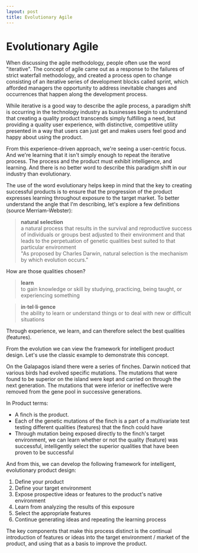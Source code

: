 ```yaml
---
layout: post
title: Evolutionary Agile
---
```


Evolutionary Agile
==================

When discussing the agile methodology, people often use the word "iterative". The concept of agile came out as a response to the failures of strict waterfall methodology, and created a process open to change consisting of an iterative series of development blocks called sprint, which afforded managers the opportunity to address inevitable changes and occurrences that happen along the development process.

While iterative is a good way to describe the agile process, a paradigm shift is occurring in the technology industry as businesses begin to understand that creating a quality product transcends simply fulfilling a need, but providing a quality user experience, with distinctive, competitive utility presented in a way that users can just get and makes users feel good and happy about using the product.

From this experience-driven approach, we're seeing a user-centric focus. And we're learning that it isn't simply enough to repeat the iterative process. The process and the product must exhibit intelligence, and learning. And there is no better word to describe this paradigm shift in our industry than evolutionary.

The use of the word evolutionary helps keep in mind that the key to creating successful products is to ensure that the progression of the product expresses learning throughout exposure to the target market. To better understand the angle that I'm describing, let's explore a few definitions (source Merriam-Webster):

> **natural selection**  
> a natural process that results in the survival and reproductive success of individuals or groups best adjusted to
> their environment and that leads to the perpetuation of genetic qualities best suited to that particular 
> environment  
> "As proposed by Charles Darwin, natural selection is the mechanism by which evolution occurs."

How are those qualities chosen? 

> **learn**  
> to gain knowledge or skill by studying, practicing, being taught, or experiencing something

> **in·tel·li·gence**  
> the ability to learn or understand things or to deal with new or difficult situations

Through experience, we learn, and can therefore select the best qualities (features).

From the evolution we can view the framework for intelligent product design. Let's use the classic example to demonstrate this concept.

On the Galapagos island there were a series of finches. Darwin noticed that various birds had evolved specific mutations. The mutations that were found to be superior on the island were kept and carried on through the next generation. The mutations that were inferior or ineffective were removed from the gene pool in successive generations.

In Product terms:

*  A finch is the product.
*  Each of the genetic mutations of the finch is a part of a multivariate test testing different qualities (features) that the finch could have
*  Through mutation being exposed directly to the finch's target environment, we can learn whether or not the quality (feature) was successful, intelligently select the superior qualities that have been proven to be successful

And from this, we can develop the following framework for intelligent, evolutionary product design:

1.  Define your product
2.  Define your target environment
3.  Expose prospective ideas or features to the product's native environment
4.  Learn from analyzing the results of this exposure
5.  Select the appropriate features
6.  Continue generating ideas and repeating the learning process

The key components that make this process distinct is the continual introduction of features or ideas into the target environment / market of the product, and using that as a basis to improve the product.